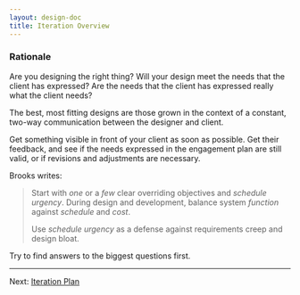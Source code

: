 ```yaml
---
layout: design-doc
title: Iteration Overview
---
```


### Rationale

Are you designing the right thing? Will your design meet the needs that the
client has expressed? Are the needs that the client has expressed really what
the client needs?

The best, most fitting designs are those grown in the context of a constant,
two-way communication between the designer and client.

Get something visible in front of your client as soon as possible. Get their
feedback, and see if the needs expressed in the engagement plan are still valid,
or if revisions and adjustments are necessary.

Brooks writes:

> Start with *one* or a *few* clear overriding objectives and *schedule
> urgency*. During design and development, balance system *function* against
> *schedule* and *cost*.
>
> Use *schedule urgency* as a defense against requirements creep and design
> bloat.


Try to find answers to the biggest questions first.


----------------------------------------------------------------------
Next: [Iteration Plan](iteration-plan.html)
